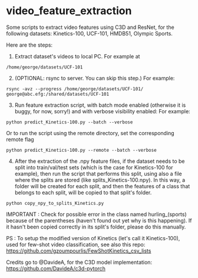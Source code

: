 # video_feature_extraction

Some scripts to extract video features using C3D and ResNet, for the following datasets: Kinetics-100, UCF-101, HMDB51, Olympic Sports.


Here are the steps:

1. Extract dataset's videos to local PC. For example at
```
/home/george/datasets/UCF-101
```

2. (OPTIONAL: rsync to server. You can skip this step.)
For example:
```
rsync -avz --progress /home/george/datasets/UCF-101/ george@abc.efg:/shared/datasets/UCF-101
```

3. Run feature extraction script, with batch mode enabled (otherwise it is buggy, for now, sorry!) and with verbose visibility enabled:
For example:
```
python predict_Kinetics-100.py --batch --verbose
```
Or to run the script using the remote directory, set the corresponding remote flag
```
python predict_Kinetics-100.py --remote --batch --verbose
```

4. After the extraction of the .npy feature files, if the dataset needs to be split into train/val/test sets (which is the case for Kinetics-100 for example), then run the script that performs this split, using also a file where the splits are stored (like splits_Kinetics-100.npy). In this way, a folder will be created for each split, and then the features of a class that belongs to each split, will be copied to that split's folder.
```
python copy_npy_to_splits_Kinetics.py
```
IMPORTANT : Check for possible error in the class named hurling_(sports) because of the parentheses (haven't found out yet why is this happening). If it hasn't been copied correctly in its split's folder, please do this manually.

PS : To setup the modified version of Kinetics (let's call it Kinetics-100), used for few-shot video classification, see also this repo:
https://github.com/gzoumpourlis/FewShotKinetics_csv_lists


Credits go to @DavideA, for the C3D model implementation:
https://github.com/DavideA/c3d-pytorch
